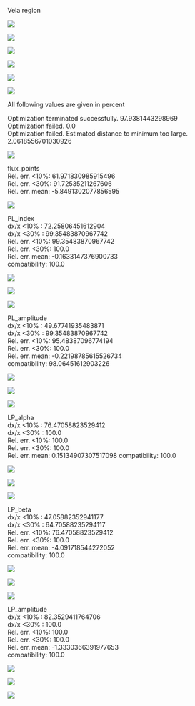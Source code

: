 
 Vela region 


 ![](resi_3FHL_ROI_num135.png)

 ![](npred_3FHL_ROI_num135.png)

 ![](counts_3FHL_ROI_num135.png)

 ![](spec_3FHL_J0833.1-4511e_ROI_num135.png)

 ![](spec_3FHL_J0835.3-4510_ROI_num135.png)

 ![](spec_3FHL_J0851.9-4620e_ROI_num135.png)

 All following values are given in percent 

Optimization terminated successfully. 97.9381443298969  
Optimization failed. 0.0  
Optimization failed. Estimated distance to minimum too large. 2.0618556701030926  

 ![](./res/Cash_stat_corr.png)

flux_points  
Rel. err. <10%: 61.971830985915496  
Rel. err. <30%: 91.72535211267606  
Rel. err. mean: -5.8491302077856595  

 ![](./res/flux_points_errel.png)

PL_index  
dx/x <10% :  72.25806451612904  
dx/x <30% :  99.35483870967742  
Rel. err. <10%: 99.35483870967742  
Rel. err. <30%: 100.0  
Rel. err. mean: -0.1633147376900733  
compatibility: 100.0  

 ![](./res/PL_index_corr.png)

 ![](./res/PL_index_errel.png)

 ![](./res/PL_index_error_errel.png)

PL_amplitude  
dx/x <10% :  49.67741935483871  
dx/x <30% :  99.35483870967742  
Rel. err. <10%: 95.48387096774194  
Rel. err. <30%: 100.0  
Rel. err. mean: -0.22198785615526734  
compatibility: 98.06451612903226  

 ![](./res/PL_amplitude_corr.png)

 ![](./res/PL_amplitude_errel.png)

 ![](./res/PL_amplitude_error_errel.png)

LP_alpha  
dx/x <10% :  76.47058823529412  
dx/x <30% :  100.0  
Rel. err. <10%: 100.0  
Rel. err. <30%: 100.0  
Rel. err. mean: 0.15134907307517098
compatibility: 100.0

 ![](./res/LP_alpha_corr.png)

 ![](./res/LP_alpha_errel.png)

 ![](./res/LP_alpha_error_errel.png)

LP_beta  
dx/x <10% :  47.05882352941177  
dx/x <30% :  64.70588235294117  
Rel. err. <10%: 76.47058823529412  
Rel. err. <30%: 100.0  
Rel. err. mean: -4.091718544272052  
compatibility: 100.0  

 ![](./res/LP_beta_corr.png)

 ![](./res/LP_beta_errel.png)

 ![](./res/LP_beta_error_errel.png)

LP_amplitude  
dx/x <10% :  82.3529411764706  
dx/x <30% :  100.0  
Rel. err. <10%: 100.0  
Rel. err. <30%: 100.0  
Rel. err. mean: -1.3330366391977653  
compatibility: 100.0  

 ![](./res/LP_amplitude_corr.png)

 ![](./res/LP_amplitude_errel.png)

 ![](./res/LP_amplitude_error_errel.png)
